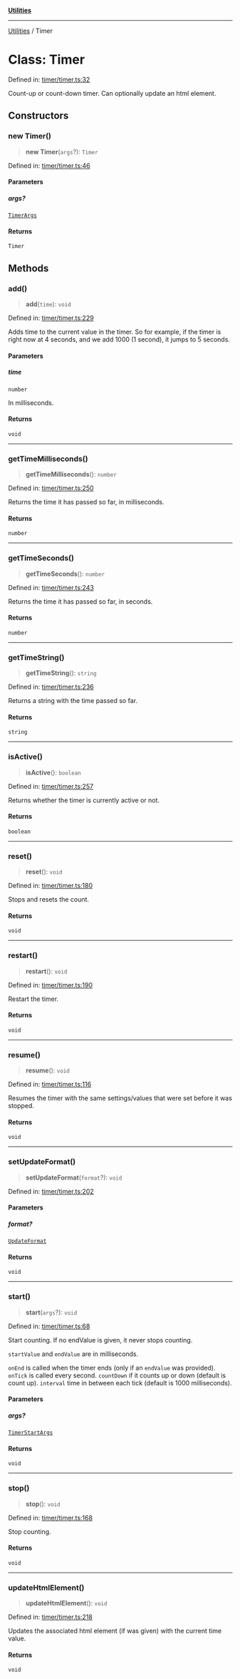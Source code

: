 [**Utilities**](../README.md)

***

[Utilities](../README.md) / Timer

# Class: Timer

Defined in: [timer/timer.ts:32](https://github.com/noobiept/utilities/blob/786efe35015e1a6c21914057e8b0d5fc10429d8e/source/timer/timer.ts#L32)

Count-up or count-down timer. Can optionally update an html element.

## Constructors

### new Timer()

> **new Timer**(`args`?): `Timer`

Defined in: [timer/timer.ts:46](https://github.com/noobiept/utilities/blob/786efe35015e1a6c21914057e8b0d5fc10429d8e/source/timer/timer.ts#L46)

#### Parameters

##### args?

[`TimerArgs`](../interfaces/TimerArgs.md)

#### Returns

`Timer`

## Methods

### add()

> **add**(`time`): `void`

Defined in: [timer/timer.ts:229](https://github.com/noobiept/utilities/blob/786efe35015e1a6c21914057e8b0d5fc10429d8e/source/timer/timer.ts#L229)

Adds time to the current value in the timer. So for example, if the timer is right now at 4 seconds, and we add 1000 (1 second), it jumps to 5 seconds.

#### Parameters

##### time

`number`

In milliseconds.

#### Returns

`void`

***

### getTimeMilliseconds()

> **getTimeMilliseconds**(): `number`

Defined in: [timer/timer.ts:250](https://github.com/noobiept/utilities/blob/786efe35015e1a6c21914057e8b0d5fc10429d8e/source/timer/timer.ts#L250)

Returns the time it has passed so far, in milliseconds.

#### Returns

`number`

***

### getTimeSeconds()

> **getTimeSeconds**(): `number`

Defined in: [timer/timer.ts:243](https://github.com/noobiept/utilities/blob/786efe35015e1a6c21914057e8b0d5fc10429d8e/source/timer/timer.ts#L243)

Returns the time it has passed so far, in seconds.

#### Returns

`number`

***

### getTimeString()

> **getTimeString**(): `string`

Defined in: [timer/timer.ts:236](https://github.com/noobiept/utilities/blob/786efe35015e1a6c21914057e8b0d5fc10429d8e/source/timer/timer.ts#L236)

Returns a string with the time passed so far.

#### Returns

`string`

***

### isActive()

> **isActive**(): `boolean`

Defined in: [timer/timer.ts:257](https://github.com/noobiept/utilities/blob/786efe35015e1a6c21914057e8b0d5fc10429d8e/source/timer/timer.ts#L257)

Returns whether the timer is currently active or not.

#### Returns

`boolean`

***

### reset()

> **reset**(): `void`

Defined in: [timer/timer.ts:180](https://github.com/noobiept/utilities/blob/786efe35015e1a6c21914057e8b0d5fc10429d8e/source/timer/timer.ts#L180)

Stops and resets the count.

#### Returns

`void`

***

### restart()

> **restart**(): `void`

Defined in: [timer/timer.ts:190](https://github.com/noobiept/utilities/blob/786efe35015e1a6c21914057e8b0d5fc10429d8e/source/timer/timer.ts#L190)

Restart the timer.

#### Returns

`void`

***

### resume()

> **resume**(): `void`

Defined in: [timer/timer.ts:116](https://github.com/noobiept/utilities/blob/786efe35015e1a6c21914057e8b0d5fc10429d8e/source/timer/timer.ts#L116)

Resumes the timer with the same settings/values that were set before it was stopped.

#### Returns

`void`

***

### setUpdateFormat()

> **setUpdateFormat**(`format`?): `void`

Defined in: [timer/timer.ts:202](https://github.com/noobiept/utilities/blob/786efe35015e1a6c21914057e8b0d5fc10429d8e/source/timer/timer.ts#L202)

#### Parameters

##### format?

[`UpdateFormat`](../type-aliases/UpdateFormat.md)

#### Returns

`void`

***

### start()

> **start**(`args`?): `void`

Defined in: [timer/timer.ts:68](https://github.com/noobiept/utilities/blob/786efe35015e1a6c21914057e8b0d5fc10429d8e/source/timer/timer.ts#L68)

Start counting.
If no endValue is given, it never stops counting.

`startValue` and `endValue` are in milliseconds.

`onEnd` is called when the timer ends (only if an `endValue` was provided).
`onTick` is called every second.
`countDown` if it counts up or down (default is count up).
`interval` time in between each tick (default is 1000 milliseconds).

#### Parameters

##### args?

[`TimerStartArgs`](../interfaces/TimerStartArgs.md)

#### Returns

`void`

***

### stop()

> **stop**(): `void`

Defined in: [timer/timer.ts:168](https://github.com/noobiept/utilities/blob/786efe35015e1a6c21914057e8b0d5fc10429d8e/source/timer/timer.ts#L168)

Stop counting.

#### Returns

`void`

***

### updateHtmlElement()

> **updateHtmlElement**(): `void`

Defined in: [timer/timer.ts:218](https://github.com/noobiept/utilities/blob/786efe35015e1a6c21914057e8b0d5fc10429d8e/source/timer/timer.ts#L218)

Updates the associated html element (if was given) with the current time value.

#### Returns

`void`
